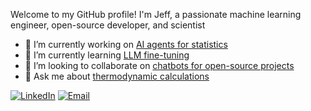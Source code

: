 Welcome to my GitHub profile! I'm Jeff, a passionate machine learning engineer, open-source developer, and scientist

- 🔭 I’m currently working on [AI agents for statistics]
- 🌱 I’m currently learning [LLM fine-tuning]
- 👯 I’m looking to collaborate on [chatbots for open-source projects]
- 💬 Ask me about [thermodynamic calculations]

<!--
- 🤔 I’m looking for help with [Issue/Project]
- 📫 How to reach me: [Email/LinkedIn/Twitter]
- ⚡ Fun fact: [Interesting Fact About You]
-->

<!--
## GitHub Stats

![Your GitHub Stats](https://github-readme-stats.vercel.app/api?username=jedick&show_icons=true&theme=radical)

## Top Languages

![Top Languages](https://github-readme-stats.vercel.app/api/top-langs/?username=jedick&layout=compact&theme=radical)
-->

[![LinkedIn](https://img.shields.io/badge/LinkedIn-blue?style=flat&logo=linkedin)](https://www.linkedin.com/in/jeffrey-m-dick/)
[![Email](https://img.shields.io/badge/Email-blue?style=flat&logo=gmail)](mailto:j3ffdick@gmail.com)

[AI agents for statistics]: https://github.com/jedick/invent-agents-and-r
[LLM fine-tuning]: https://app.datacamp.com/learn/courses/fine-tuning-with-llama-3
[building AI agents]: https://github.com/google/adk-python
[chatbots for open-source projects]: https://huggingface.co/spaces/jedick/R-help-chat
[thermodynamic calculations]: https://github.com/jedick/CHNOSZ/discussions
